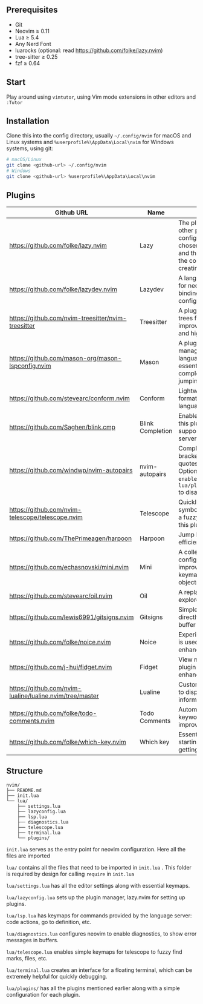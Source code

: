 ## Prerequisites

- Git
- Neovim ≥ 0.11
- Lua ≥ 5.4
- Any Nerd Font
- luarocks (optional: read https://github.com/folke/lazy.nvim)
- tree-sitter ≥ 0.25
- fzf ≥ 0.64

## Start

Play around using `vimtutor`, using Vim mode extensions in other editors and `:Tutor`

## Installation

Clone this into the config directory, usually `~/.config/nvim` for macOS and Linux systems and `%userprofile%\AppData\Local\nvim` for Windows systems, using git:

```bash
# macOS/Linux
git clone <github-url> ~/.config/nvim
# Windows
git clone <github-url> %userprofile%\AppData\Local\nvim
```

## Plugins

| Github URL                                               | Name             | Details                                                                                                                                                                        |
| -------------------------------------------------------- | ---------------- | ------------------------------------------------------------------------------------------------------------------------------------------------------------------------------ |
| https://github.com/folke/lazy.nvim                       | Lazy             | The plugin manager for all other plugins used for this configuration. It was chosen for its ease of use and the ability to extend the configuration by creating a single file. |
| https://github.com/folke/lazydev.nvim                    | Lazydev          | A language server plugin for neovim and its lua bindings, for adding to the configuration with ease.                                                                           |
| https://github.com/nvim-treesitter/nvim-treesitter       | Treesitter       | A plugin to generate parse trees for languages, to improve finding symbols and highlighting, etc.                                                                              |
| https://github.com/mason-org/mason-lspconfig.nvim        | Mason            | A plugin for installing and managing available language servers, for essentials such as completions, formatting, jumping to definition, etc.                                   |
| https://github.com/stevearc/conform.nvim                 | Conform          | Lightweight plugin to format buffer using language server settings.                                                                                                            |
| https://github.com/Saghen/blink.cmp                      | Blink Completion | Enable completions using this plugin whenever supported by the language server.                                                                                                |
| https://github.com/windwp/nvim-autopairs                 | nvim-autopairs   | Complete parentheses, brackets, braces and quotes automatically. Optional, uncomment `enabled = false` in `lua/plugins/autopairs.lua` to disable.                              |
| https://github.com/nvim-telescope/telescope.nvim         | Telescope        | Quickly search for files, symbols, marks, etc using a fuzzy-finder menu with this plugin.                                                                                      |
| https://github.com/ThePrimeagen/harpoon                  | Harpoon          | Jump between buffers efficiently with this plugin.                                                                                                                             |
| https://github.com/echasnovski/mini.nvim                 | Mini             | A collection of plugins, this configuration uses Mini for improved text objects and keymaps for these text objects.                                                            |
| https://github.com/stevearc/oil.nvim                     | Oil              | A replacement for the explorer menu
| https://github.com/lewis6991/gitsigns.nvim               | Gitsigns         | Simple git integration directly in the neovim buffer to view updates.                                                                                                          |
| https://github.com/folke/noice.nvim                      | Noice            | Experimental plugin which is used for UI enhancements
| https://github.com/j-hui/fidget.nvim                     | Fidget           | View messages with this plugin to enable an enhanced UI experience.                                                                                                            |
| https://github.com/nvim-lualine/lualine.nvim/tree/master | Lualine          | Customize the status line to display essential information.                                                                                                                    |
| https://github.com/folke/todo-comments.nvim              | Todo Comments    | Automatically highlight keywords in comments for improved readability.                                                                                                         |
| https://github.com/folke/which-key.nvim                  | Which key        | Essential plugin for starting with neovim and getting used to keymaps.                                                                                                         |

## Structure

```
nvim/
├── README.md
├── init.lua
└── lua/
    ├── settings.lua
    ├── lazyconfig.lua
    ├── lsp.lua
    ├── diagnostics.lua
    ├── telescope.lua
    ├── terminal.lua
    └── plugins/
```

`init.lua` serves as the entry point for neovim configuration. Here all the files are imported

`lua/` contains all the files that need to be imported in `init.lua` . This folder is required by design for calling `require` in `init.lua`

`lua/settings.lua` has all the editor settings along with essential keymaps.

`lua/lazyconfig.lua` sets up the plugin manager, lazy.nvim for setting up plugins.

`lua/lsp.lua` has keymaps for commands provided by the language server: code actions, go to definition, etc.

`lua/diagnostics.lua` configures neovim to enable diagnostics, to show error messages in buffers.

`lua/telescope.lua` enables simple keymaps for telescope to fuzzy find marks, files, etc.

`lua/terminal.lua` creates an interface for a floating terminal, which can be extremely helpful for quickly debugging.

`lua/plugins/` has all the plugins mentioned earlier along with a simple configuration for each plugin.
